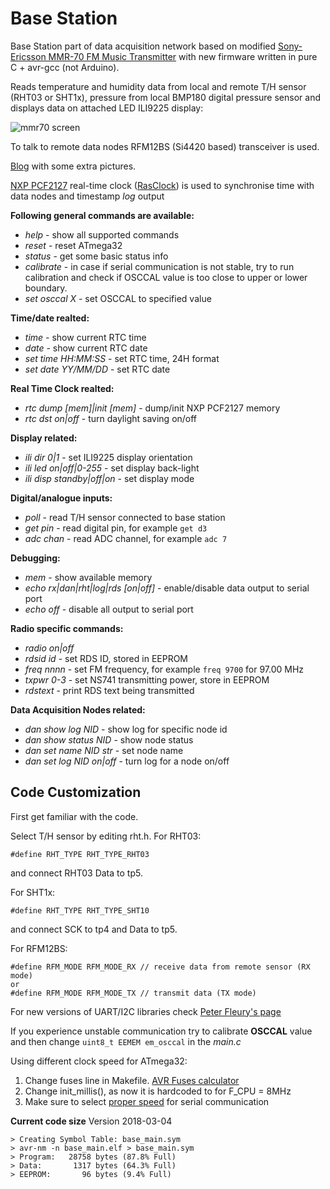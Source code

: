 Base Station
============

Base Station part of data acquisition network based on modified [Sony-Ericsson MMR-70 FM Music Transmitter](http://www.mikrocontroller.net/attachment/140251/MMR70.pdf) with new firmware written in pure C + avr-gcc (not Arduino).

Reads temperature and humidity data from local and remote T/H sensor (RHT03 or SHT1x), pressure from local BMP180 digital pressure sensor and displays data on attached LED ILI9225 display:

![mmr70 screen](http://achilikin.com/github/abs01.png)


To talk to remote data nodes RFM12BS (Si4420 based) transceiver is used.
 
[Blog](http://achilikin.blogspot.ie/2014/06/sony-ericsson-mmr-70-modding-extreme.html) with some extra pictures.

[NXP PCF2127](http://www.nxp.com/documents/data_sheet/PCF2127.pdf) real-time clock ([RasClock](http://afterthoughtsoftware.com/products/rasclock)) is used to synchronise time with data nodes and timestamp *log* output

**Following general commands are available:**
* _help_ - show all supported commands
* _reset_ - reset ATmega32
* _status_ - get some basic status info
* _calibrate_ - in case if serial communication is not stable, try to run calibration and check if OSCCAL value is too close to upper or lower boundary.
* _set osccal X_ - set OSCCAL to specified value

**Time/date realted:**
* _time_ - show current RTC time 
* _date_ - show current RTC date
* _set time HH:MM:SS_ - set RTC time, 24H format
* _set date YY/MM/DD_ - set RTC date

**Real Time Clock realted:**
* _rtc dump [mem]|init [mem]_ - dump/init NXP PCF2127 memory 
* _rtc dst on|off_ - turn daylight saving on/off

**Display related:**
* _ili dir 0|1_ - set ILI9225 display orientation
* _ili led on|off|0-255_ - set display back-light 
* _ili disp standby|off|on_ - set display mode

**Digital/analogue inputs:**
* _poll_ - read T/H sensor connected to base station
* _get pin_ - read digital pin, for example `get d3`
* _adc chan_ - read ADC channel, for example `adc 7`

**Debugging:**
* _mem_ - show available memory
* _echo rx|dan|rht|log|rds [on|off]_ - enable/disable data output to serial port
* _echo off_ - disable all output to serial port

**Radio specific commands:**
* _radio on|off_
* _rdsid id_ - set RDS ID, stored in EEPROM
* _freq nnnn_ - set FM frequency, for example `freq 9700` for 97.00 MHz
* _txpwr 0-3_ - set NS741 transmitting power, store in EEPROM
* _rdstext_ - print RDS text being transmitted

**Data Acquisition Nodes related:**
* _dan show log NID_ - show log for specific node id
* _dan show status NID_ - show node status
* _dan set name NID str_ - set node name
* _dan set log NID on|off_ - turn log for a node on/off


Code Customization
------------------

First get familiar with the code.

Select T/H sensor by editing rht.h. For RHT03:
```
#define RHT_TYPE RHT_TYPE_RHT03
```
and connect RHT03 Data to tp5.

For SHT1x:
```
#define RHT_TYPE RHT_TYPE_SHT10
```
and connect SCK to tp4 and Data to tp5.

For RFM12BS:
```
#define RFM_MODE RFM_MODE_RX // receive data from remote sensor (RX mode)
or
#define RFM_MODE RFM_MODE_TX // transmit data (TX mode)
```

For new versions of UART/I2C libraries check [Peter Fleury's page](http://homepage.hispeed.ch/peterfleury/avr-software.html)

If you experience unstable communication try to calibrate **OSCCAL** value and then change ```uint8_t EEMEM em_osccal``` in the *main.c*

Using different clock speed for ATmega32:

1. Change fuses line in Makefile. [AVR Fuses calculator](http://www.engbedded.com/fusecalc)
2. Change init_millis(), as now it is hardcoded to for F_CPU = 8MHz
3. Make sure to select [proper speed](http://www.wormfood.net/avrbaudcalc.php) for serial communication

**Current code size**
Version 2018-03-04
```
> Creating Symbol Table: base_main.sym
> avr-nm -n base_main.elf > base_main.sym
> Program:   28758 bytes (87.8% Full)
> Data:       1317 bytes (64.3% Full)
> EEPROM:       96 bytes (9.4% Full)
```
